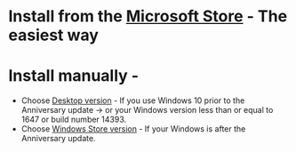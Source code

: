 # Install from the [Microsoft Store](https://www.microsoft.com/store/productId/9N3HDTNCF6Z8) - The easiest way 

# Install manually - 
  * Choose [Desktop version](https://github.com/medhachaitanya/PureBatteryAddOnSetup/tree/master/Latest/Desktop%20Version) - If you use Windows 10 prior to the Anniversary update -> or your Windows version less than or equal to 1647 or build number 14393.
  * Choose [Windows Store version](https://github.com/medhachaitanya/PureBatteryAddOnSetup/tree/master/Latest/Windows%20Store%20Version) - If your Windows is after the Anniversary update.
